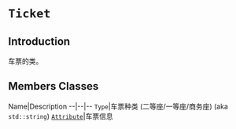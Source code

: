 # `Ticket`

## Introduction

车票的类。

## Members Classes

Name|Description
--|--|--
`Type`|车票种类 (二等座/一等座/商务座) (aka `std::string`)
[`Attribute`](Ticket/Attribute.md)|车票信息
